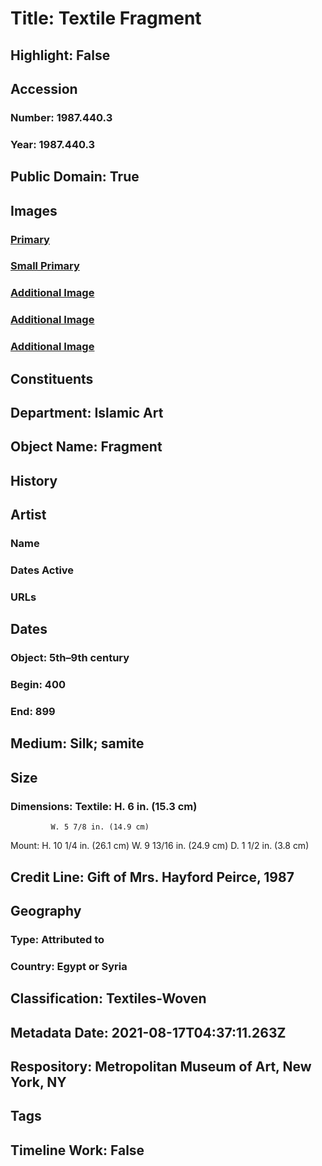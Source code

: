 # Title: Textile Fragment
## Highlight: False
## Accession
### Number: 1987.440.3
### Year: 1987.440.3
## Public Domain: True
## Images
### [Primary](https://images.metmuseum.org/CRDImages/is/original/sf1987-440-3a.jpg)
### [Small Primary](https://images.metmuseum.org/CRDImages/is/web-large/sf1987-440-3a.jpg)
### [Additional Image](https://images.metmuseum.org/CRDImages/is/original/wb-1987.440.3.JPG)
### [Additional Image](https://images.metmuseum.org/CRDImages/is/original/1987.440.3.JPG)
### [Additional Image](https://images.metmuseum.org/CRDImages/is/original/248053.jpg)
## Constituents
## Department: Islamic Art
## Object Name: Fragment
## History
## Artist
### Name
### Dates Active
### URLs
## Dates
### Object: 5th–9th century
### Begin: 400
### End: 899
## Medium: Silk; samite
## Size
### Dimensions: Textile: H. 6 in. (15.3 cm)
             W. 5 7/8 in. (14.9 cm)
Mount: H. 10 1/4 in. (26.1 cm)
             W. 9 13/16 in. (24.9 cm)
             D. 1 1/2 in. (3.8 cm)
## Credit Line: Gift of Mrs. Hayford Peirce, 1987
## Geography
### Type: Attributed to
### Country: Egypt or Syria
## Classification: Textiles-Woven
## Metadata Date: 2021-08-17T04:37:11.263Z
## Respository: Metropolitan Museum of Art, New York, NY
## Tags
## Timeline Work: False